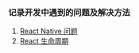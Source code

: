 ### 记录开发中遇到的问题及解决方法

1. [React Native 问题](https://github.com/5115191/Problems/blob/master/React%20Native%20%E9%97%AE%E9%A2%98.md)
2. [React 生命周期](https://github.com/5115191/Experience/blob/master/React%20%E7%94%9F%E5%91%BD%E5%91%A8%E6%9C%9F.md)
